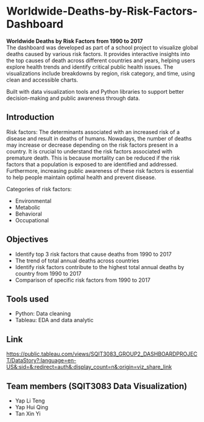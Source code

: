# Worldwide-Deaths-by-Risk-Factors-Dashboard
**Worldwide Deaths by Risk Factors from 1990 to 2017**  
The dashboard was developed as part of a school project to visualize global deaths caused by various risk factors. It provides interactive insights into the top causes of death across different countries and years, helping users explore health trends and identify critical public health issues. The visualizations include breakdowns by region, risk category, and time, using clean and accessible charts.

Built with data visualization tools and Python libraries to support better decision-making and public awareness through data.

## Introduction
Risk factors: The determinants associated with an increased risk of a disease and result in deaths of humans. Nowadays, the number of deaths may increase or decrease depending on the risk factors present in a country. It is crucial to understand the risk factors associated with premature death. This is because mortality can be reduced if the risk factors that a population is exposed to are identified and addressed. Furthermore, increasing public awareness of these risk factors is essential to help people maintain optimal health and prevent disease.

Categories of risk factors:
- Environmental
- Metabolic
- Behavioral
- Occupational

## Objectives
- Identify top 3 risk factors that cause deaths from 1990 to 2017
- The trend of total annual deaths across countries
- Identify risk factors contribute to the highest total annual deaths by country from 1990 to 2017
- Comparison of specific risk factors from 1990 to 2017

## Tools used
- Python: Data cleaning
- Tableau: EDA and data analytic

## Link
https://public.tableau.com/views/SQIT3083_GROUP2_DASHBOARDPROJECT/DataStory?:language=en-US&:sid=&:redirect=auth&:display_count=n&:origin=viz_share_link

## Team members (SQIT3083 Data Visualization)
- Yap Li Teng
- Yap Hui Qing
- Tan Xin Yi
